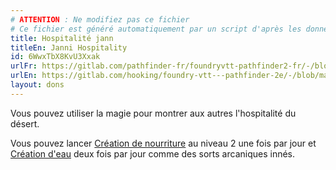 ```yaml
---
# ATTENTION : Ne modifiez pas ce fichier
# Ce fichier est généré automatiquement par un script d'après les données du module Foundry VTT officiel et de sa traduction
title: Hospitalité jann
titleEn: Janni Hospitality
id: 6WwxTbX8KvU3Xxak
urlFr: https://gitlab.com/pathfinder-fr/foundryvtt-pathfinder2-fr/-/blob/master/data/feats/6WwxTbX8KvU3Xxak.htm
urlEn: https://gitlab.com/hooking/foundry-vtt---pathfinder-2e/-/blob/master/packs/data/feats.db/janni-hospitality.json
layout: dons
---
```

Vous pouvez utiliser la magie pour montrer aux autres l'hospitalité du désert.

Vous pouvez lancer [Création de nourriture](../sorts/création-de-nourriture.html) au niveau 2 une fois par jour et [Création d'eau](../sorts/création-d-eau.html) deux fois par jour comme des sorts arcaniques innés.
